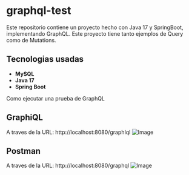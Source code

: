 # graphql-test

Este repositorio contiene un proyecto hecho con Java 17 y SpringBoot, implementando GraphQL.
Este proyecto tiene tanto ejemplos de Query como de Mutations.

## Tecnologias usadas
- **MySQL**
- **Java 17**
- **Spring Boot**

Como ejecutar una prueba de GraphQL

## GraphiQL
A traves de la URL: http://localhost:8080/graphIql
![Image](https://github.com/user-attachments/assets/b4ad9937-0c04-46ff-988d-2f4535b1a226)

## Postman
A traves de la URL: http://localhost:8080/graphql
![Image](https://github.com/user-attachments/assets/d8746eb8-246d-4c25-8ae1-03ce088af56a)


